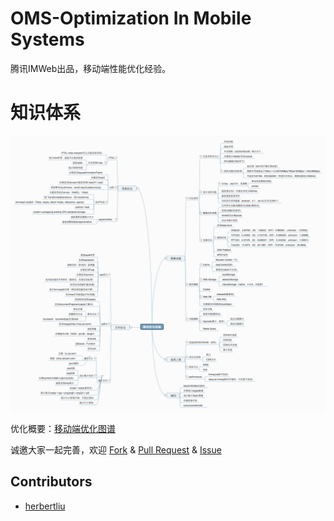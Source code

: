 # OMS-Optimization In Mobile Systems

腾讯IMWeb出品，移动端性能优化经验。

# 知识体系

![移动端优化图谱](./imgs/移动优化经验.png)

优化概要：[移动端优化图谱](移动优化经验.md)

诚邀大家一起完善，欢迎 [Fork](https://github.com/herbertliu/OMS/fork) & [Pull Request](https://github.com/herbertliu/OMS/pulls) & [Issue](https://github.com/herbertliu/OMS/issues)

## Contributors

+   [herbertliu](https://github.com/herbertliu)